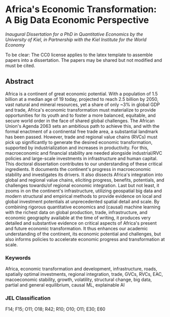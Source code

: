 # Africa's Economic Transformation: A Big Data Economic Perspective

*Inaugural Dissertation for a PhD in Quantitative Economics by the University of Kiel, in Partnership with the Kiel Institute for the World Economy*

To be clear: The CC0 license applies to the latex template to assemble papers into a dissertation. The papers may be shared but not modified and must be cited. 

## Abstract
Africa is a continent of great economic potential. With a population of 1.5 billion at a median age of 19 today, projected to reach 2.5 billion by 2050, vast natural and mineral resources, yet a share of only ~3% in global GDP and trade, Africa's economic transformation must materialize to provide opportunities for its youth and to foster a more balanced, equitable, and secure world order in the face of shared global challenges. The African Union's Agenda 2063 sets an ambitious path to achieve this, and with the formal enactment of a continental free trade area, a substantial landmark has been passed. However, trade and regional value chains (RVCs) must pick up significantly to generate the desired economic transformation, supported by industrialization and increases in productivity. For this, macroeconomic and financial stability are needed alongside industrial/RVC policies and large-scale investments in infrastructure and human capital. This doctoral dissertation contributes to our understanding of these critical ingredients. It documents the continent's progress in macroeconomic stability and investigates its drivers. It also dissects Africa's integration into global and regional value chains, eliciting progress, benefits, potentials, and challenges towards/of regional economic integration. Last but not least, it zooms in on the continent's infrastructure, utilizing geospatial big data and modern structural and empirical methods to provide evidence on local and global investment potentials at unprecedented spatial detail and scale. By combining rigorous quantitative economics and (causal) machine learning with the richest data on global production, trade, infrastructure, and economic geography available at the time of writing, it produces very detailed and substantive evidence on critical aspects of Africa's present and future economic transformation. It thus enhances our academic understanding of the continent, its economic potential and challenges, but also informs policies to accelerate economic progress and transformation at scale.
### Keywords
Africa, economic transformation and development, infrastructure, roads, spatially optimal investments, regional integration, trade, GVCs, RVCs, EAC, macoeconomic stability, growth, volatility, structural change, big data, partial and general equilibrium, causal ML, explainable AI
### JEL Classification
F14; F15; O11; O18; R42; R10; O10; O11; E30; E60
